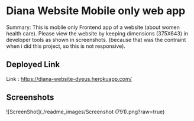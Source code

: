 # Diana Website Mobile only web app

Summary:
This is mobile only Frontend app of a website (about women health care). Please view the website by keeping dimensions (375X643) in developer tools as shown in screenshots. (because that was the contraint when i did this project, so this is not responsive).


## Deployed Link

Link : https://diana-website-dyeus.herokuapp.com/

## Screenshots

![ScreenShot](./readme_images/Screenshot (791).png?raw=true)


